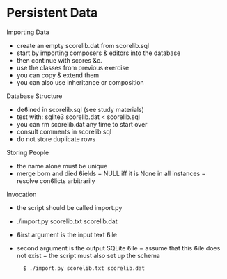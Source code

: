 # Persistent Data

Importing Data
- create an empty scorelib.dat from scorelib.sql
- start by importing composers & editors into the database
- then continue with scores &c.
- use the classes from previous exercise
- you can copy & extend them
- you can also use inheritance or composition

Database Structure
- deϐined in scorelib.sql (see study materials)
- test with: sqlite3 scorelib.dat < scorelib.sql
- you can rm scorelib.dat any time to start over
- consult comments in scorelib.sql
- do not store duplicate rows

Storing People
- the name alone must be unique
- merge born and died ϐields
− NULL iff it is None in all instances
− resolve conϐlicts arbitrarily

 Invocation
- the script should be called import.py
- ./import.py scorelib.txt scorelib.dat
- ϐirst argument is the input text ϐile
- second argument is the output SQLite ϐile
− assume that this ϐile does not exist
− the script must also set up the schema

        $ ./import.py scorelib.txt scorelib.dat
